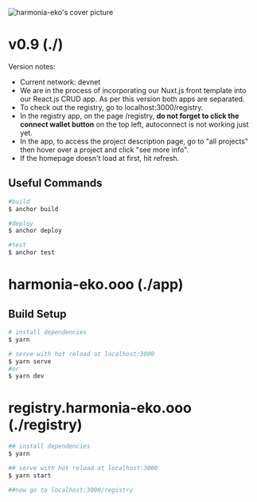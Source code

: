 ![harmonia-eko's cover picture](https://harmonia-eko.ghost.io/content/images/size/w1000/2021/10/E3HD.png)

# v0.9 (./)

Version notes:

- Current network: devnet
- We are in the process of incorporating our Nuxt.js front template into our React.js CRUD app. As per this version both apps are separated.
  <br/>
- To check out the registry, go to localhost:3000/registry.
- In the registry app, on the page /registry, **do not forget to click the connect wallet button** on the top left, autoconnect is not working just yet.
  <br/>
- In the app, to access the project description page, go to "all projects" then hover over a project and click "see more info".
- If the homepage doesn't load at first, hit refresh.

## Useful Commands

```bash
#build
$ anchor build

#deploy
$ anchor deploy

#test
$ anchor test
```

# harmonia-eko.ooo (./app)

## Build Setup

```bash
# install dependencies
$ yarn

# serve with hot reload at localhost:3000
$ yarn serve
#or
$ yarn dev
```

# registry.harmonia-eko.ooo (./registry)

```bash
## install dependencies
$ yarn

## serve with hot reload at localhost:3000
$ yarn start

##now go to localhost:3000/registry
```
